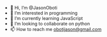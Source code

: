 - 👋 Hi, I’m @JasonOboti
- 👀 I’m interested in programming
- 🌱 I’m currently learning JavaScript
- 💞️ I’m looking to collaborate on python
- 📫 How to reach me obotijason@gmail.com

<!---
JasonOboti/JasonOboti is a ✨ special ✨ repository because its `README.md` (this file) appears on your GitHub profile.
You can click the Preview link to take a look at your changes.
--->
